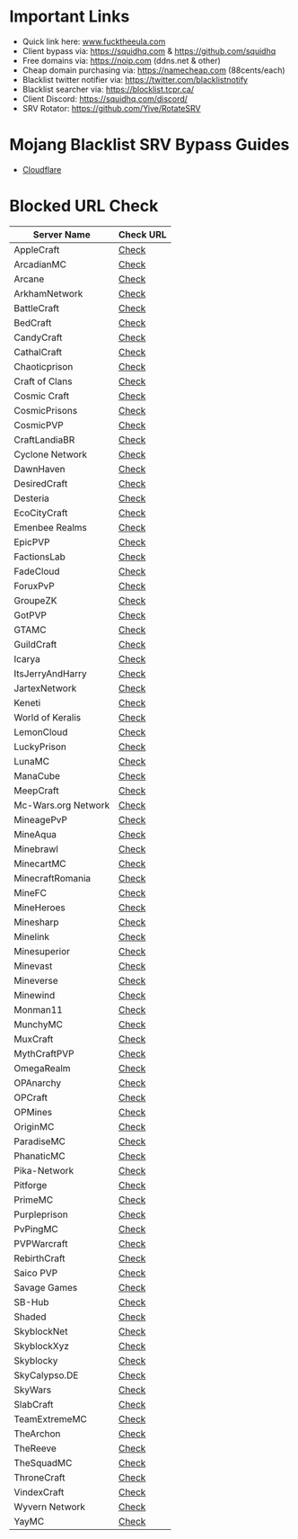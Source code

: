 # Important Links
- Quick link here: www.fucktheeula.com
- Client bypass via: https://squidhq.com & https://github.com/squidhq
- Free domains via: https://noip.com (ddns.net & other)
- Cheap domain purchasing via: https://namecheap.com (88cents/each)
- Blacklist twitter notifier via: https://twitter.com/blacklistnotify
- Blacklist searcher via: https://blocklist.tcpr.ca/
- Client Discord: https://squidhq.com/discord/
- SRV Rotator: https://github.com/Yive/RotateSRV

# Mojang Blacklist SRV Bypass Guides
- [Cloudflare](https://github.com/EcoCityCraft/MojangBlacklist/blob/master/SRV-Guides/CLOUDFLARE.md)

# Blocked URL Check

Server Name | Check URL
------------|----------
AppleCraft | [Check](http://use.gameapis.net/mc/extra/blockedservers/check/play.applecraft.org)
ArcadianMC | [Check](http://use.gameapis.net/mc/extra/blockedservers/check/play.arcadianmc.com,arcadianmc.com,mc.arcadianmc.com)
Arcane | [Check](http://use.gameapis.net/mc/extra/blockedservers/check/arcane.cc,mc.arcane.cc)
ArkhamNetwork | [Check](http://use.gameapis.net/mc/extra/blockedservers/check/arkhamnetwork.org,mc.arkhamnetwork.org,play.arkhamnetwork.org,playmc.mx)
BattleCraft | [Check](http://use.gameapis.net/mc/extra/blockedservers/check/battlecraft.eu,mc.battlecraft.eu)
BedCraft | [Check](http://use.gameapis.net/mc/extra/blockedservers/check/ftb.bedcraft.eu)
CandyCraft | [Check](http://use.gameapis.net/mc/extra/blockedservers/check/mc.candycraft.org,candycraft.org,play.candycraft.org)
CathalCraft | [Check](http://use.gameapis.net/mc/extra/blockedservers/check/mc.cathalcraft.com,sky.cathalcraft.com)
Chaoticprison | [Check](http://use.gameapis.net/mc/extra/blockedservers/check/chaoticprison.org)
Craft of Clans | [Check](http://use.gameapis.net/mc/extra/blockedservers/check/play.craftofclans.net)
Cosmic Craft | [Check](http://use.gameapis.net/mc/extra/blockedservers/check/mc.cosmicmc.com,play.cosmicmc.com)
CosmicPrisons | [Check](http://use.gameapis.net/mc/extra/blockedservers/check/cosmicprisons.com)
CosmicPVP | [Check](http://use.gameapis.net/mc/extra/blockedservers/check/cosmicpvp.com,proxypipe.cosmicpvp.com,play.cosmicpvp.com)
CraftLandiaBR | [Check](http://use.gameapis.net/mc/extra/blockedservers/check/jogar.craftlandia.com.br)
Cyclone Network | [Check](http://use.gameapis.net/mc/extra/blockedservers/check/op.cyclonenetwork.org,cyclonenetwork.org,play.cyclonenetwork.org,mc.cyclonenetwork.org)
DawnHaven | [Check](http://use.gameapis.net/mc/extra/blockedservers/check/play.dawnhaven.net)
DesiredCraft | [Check](http://use.gameapis.net/mc/extra/blockedservers/check/mc.desiredcraft.net)
Desteria | [Check](http://use.gameapis.net/mc/extra/blockedservers/check/pvp.desteria.com,desteria.com,play.desteria.com)
EcoCityCraft | [Check](http://use.gameapis.net/mc/extra/blockedservers/check/ecocitycraft.com,mc.ecocitycraft.com,play.ecocitycraft.com,eccgamers.com,mc.eccgamers.com,play.eccgamers.com,aemservers.net,mc.aemservers.net,play.aemservers.net)
Emenbee Realms | [Check](http://use.gameapis.net/mc/extra/blockedservers/check/emenbee.net,mc.emenbee.net)
EpicPVP | [Check](http://use.gameapis.net/mc/extra/blockedservers/check/epicpvp.eu,clashmc.eu)
FactionsLab | [Check](http://use.gameapis.net/mc/extra/blockedservers/check/factionslab.com,play.factionslab.com)
FadeCloud | [Check](http://use.gameapis.net/mc/extra/blockedservers/check/fadecloud.com,play.fadecloud.com)
ForuxPvP | [Check](http://use.gameapis.net/mc/extra/blockedservers/check/play.foruxpvp.com)
GroupeZK | [Check](http://use.gameapis.net/mc/extra/blockedservers/check/play.groupezk.fr,gzk.bmqt.fr,play.groupezk.com)
GotPVP | [Check](http://use.gameapis.net/mc/extra/blockedservers/check/gotpvp.com,play.gotpvp.com)
GTAMC | [Check](http://use.gameapis.net/mc/extra/blockedservers/check/play.gtamc.net)
GuildCraft | [Check](http://use.gameapis.net/mc/extra/blockedservers/check/play.guildcraft.org)
Icarya | [Check](http://use.gameapis.net/mc/extra/blockedservers/check/play.icarya.fr,icarya.fr)
ItsJerryAndHarry | [Check](http://use.gameapis.net/mc/extra/blockedservers/check/itsjerryandharry.com,play.itsjerryandharry.com,mc.itsjerryandharry.com)
JartexNetwork | [Check](http://use.gameapis.net/mc/extra/blockedservers/check/play.jartexnetwork.com,mc.jartexnetwork.com,jartexnetwork.com)
Keneti | [Check](http://use.gameapis.net/mc/extra/blockedservers/check/play.keneti.com)
World of Keralis | [Check](http://use.gameapis.net/mc/extra/blockedservers/check/play.keralis.net)
LemonCloud | [Check](http://use.gameapis.net/mc/extra/blockedservers/check/lemoncloud.org,play.lemoncloud.org)
LuckyPrison | [Check](http://use.gameapis.net/mc/extra/blockedservers/check/luckyprison.com,play.luckyprison.com)
LunaMC | [Check](http://use.gameapis.net/mc/extra/blockedservers/check/play.lunamc.fr,play.horizonmc.fr)
ManaCube | [Check](http://use.gameapis.net/mc/extra/blockedservers/check/play.manacube.com,manacube.com,mc.manacube.com)
MeepCraft | [Check](http://use.gameapis.net/mc/extra/blockedservers/check/meepcraft.com)
Mc-Wars.org Network | [Check](http://use.gameapis.net/mc/extra/blockedservers/check/mc-wars.org)
MineagePvP | [Check](http://use.gameapis.net/mc/extra/blockedservers/check/play.mineagepvp.com,mc.mineagepvp.com,mineagepvp.com)
MineAqua | [Check](http://use.gameapis.net/mc/extra/blockedservers/check/mc.mineaquatm.net)
Minebrawl | [Check](http://use.gameapis.net/mc/extra/blockedservers/check/minebrawl.org)
MinecartMC | [Check](http://use.gameapis.net/mc/extra/blockedservers/check/minecartmc.com,play.theminecart.com,server.theminecart.com)
MinecraftRomania | [Check](http://use.gameapis.net/mc/extra/blockedservers/check/play.minecraft-romania.ro,original.minecraft-romania.ro,elite.minecraft-romania.ro,galaxy.minecraft-romania.ro,evo.minecraft-romania.ro)
MineFC | [Check](http://use.gameapis.net/mc/extra/blockedservers/check/sv.minefc.com)
MineHeroes | [Check](http://use.gameapis.net/mc/extra/blockedservers/check/mineheroes.net,play.mineheroes.net)
Minesharp | [Check](http://use.gameapis.net/mc/extra/blockedservers/check/play.minesharp.net,play.minesharp.org,minesharp.net,minesharp.org,mc.minesharp.net,mc.minesharp.org)
Minelink | [Check](http://use.gameapis.net/mc/extra/blockedservers/check/play.minelink.net)
Minesuperior | [Check](http://use.gameapis.net/mc/extra/blockedservers/check/play.minesuperior.com)
Minevast | [Check](http://use.gameapis.net/mc/extra/blockedservers/check/play.minevast.com,mc.minevast.com,minevast.com)
Mineverse | [Check](http://use.gameapis.net/mc/extra/blockedservers/check/mineverse.com,mineverse.net,mineverse.org)
Minewind | [Check](http://use.gameapis.net/mc/extra/blockedservers/check/mc.minewind.com,play.minewind.com)
Monman11 | [Check](http://use.gameapis.net/mc/extra/blockedservers/check/monman11.com)
MunchyMC | [Check](http://use.gameapis.net/mc/extra/blockedservers/check/munchymc.com,play.munchymc.com,kitpvp.us,play.kitpvp.us,mc.kitpvp.us,woolwars.com,na-hg.com,play.na-hg.com,mc.na-hg.com,minecraftraid.com,mc-prison.com,mc-maze.com)
MuxCraft | [Check](http://use.gameapis.net/mc/extra/blockedservers/check/muxcraft.eu,pvp.muxcraft.eu)
MythCraftPVP | [Check](http://use.gameapis.net/mc/extra/blockedservers/check/play.mythcraftpvp.com)
OmegaRealm | [Check](http://use.gameapis.net/mc/extra/blockedservers/check/omegarealm.com,mc.omegarealm.com,play.omegarealm.com)
OPAnarchy | [Check](http://use.gameapis.net/mc/extra/blockedservers/check/opanarchy.com,mc.opanarchy.com,play.opanarchy.com)
OPCraft | [Check](http://use.gameapis.net/mc/extra/blockedservers/check/play.opcraft.net,mc.opcraft.net,opcraft.net)
OPMines | [Check](http://use.gameapis.net/mc/extra/blockedservers/check/opmines.net,mc.opmines.net)
OriginMC | [Check](http://use.gameapis.net/mc/extra/blockedservers/check/originmc.org,pvp.originmc.org,play.originmc.org)
ParadiseMC | [Check](http://use.gameapis.net/mc/extra/blockedservers/check/play.paradise-mc.net,paradise-mc.net)
PhanaticMC | [Check](http://use.gameapis.net/mc/extra/blockedservers/check/phanaticmc.com,play.phanaticmc.com,mcskyblock.com,play.mcskyblock.com)
Pika-Network | [Check](http://use.gameapis.net/mc/extra/blockedservers/check/play.pika-network.net,play.pikacraft.eu)
Pitforge | [Check](http://use.gameapis.net/mc/extra/blockedservers/check/pitforge.com)
PrimeMC | [Check](http://use.gameapis.net/mc/extra/blockedservers/check/primemc.org,play.primemc.org)
Purpleprison | [Check](http://use.gameapis.net/mc/extra/blockedservers/check/purpleprison.net)
PvPingMC | [Check](http://use.gameapis.net/mc/extra/blockedservers/check/play.pvpingmc.org)
PVPWarcraft | [Check](http://use.gameapis.net/mc/extra/blockedservers/check/mc.pvp-warcraft.eu)
RebirthCraft | [Check](http://use.gameapis.net/mc/extra/blockedservers/check/play.rebirthcraft.net)
Saico PVP | [Check](http://use.gameapis.net/mc/extra/blockedservers/check/saicopvp.com,mc.saicopvp.com,play.saicopvp.com)
Savage Games | [Check](http://use.gameapis.net/mc/extra/blockedservers/check/skybounds.com,play.skybounds.com,savage.games,play.savage.games)
SB-Hub | [Check](http://use.gameapis.net/mc/extra/blockedservers/check/sb-hub.com,planetsb.net,fadedsb.com,shadowsb.com,survivalsb.com)
Shaded | [Check](http://use.gameapis.net/mc/extra/blockedservers/check/play.shaded.gg,shaded.gg)
SkyblockNet | [Check](http://use.gameapis.net/mc/extra/blockedservers/check/skyblock.net,skyblock.org)
SkyblockXyz | [Check](http://use.gameapis.net/mc/extra/blockedservers/check/skyblock.xyz)
Skyblocky | [Check](http://use.gameapis.net/mc/extra/blockedservers/check/skyblocky.com,mc.skyblocky.com,play.skyblocky.com)
SkyCalypso.DE | [Check](http://use.gameapis.net/mc/extra/blockedservers/check/skycalypso.de)
SkyWars | [Check](http://use.gameapis.net/mc/extra/blockedservers/check/skywars.com)
SlabCraft | [Check](http://use.gameapis.net/mc/extra/blockedservers/check/mc.slabcraft.net)
TeamExtremeMC | [Check](http://use.gameapis.net/mc/extra/blockedservers/check/play.teamextrememc.com)
TheArchon | [Check](http://use.gameapis.net/mc/extra/blockedservers/check/play.thearchon.net,pvp.thearchon.net,thearchon.net)
TheReeve | [Check](http://use.gameapis.net/mc/extra/blockedservers/check/play.reevemc.com)
TheSquadMC | [Check](http://use.gameapis.net/mc/extra/blockedservers/check/play.thesquadmc.net)
ThroneCraft | [Check](http://use.gameapis.net/mc/extra/blockedservers/check/play.thronecraft.org)
VindexCraft | [Check](http://use.gameapis.net/mc/extra/blockedservers/check/play.vindexcraft.com)
Wyvern Network | [Check](http://use.gameapis.net/mc/extra/blockedservers/check/play.wyvernnetwork.com)
YayMC | [Check](http://use.gameapis.net/mc/extra/blockedservers/check/yaymc.com,play.yaymc.com,mc.yaymc.com)
